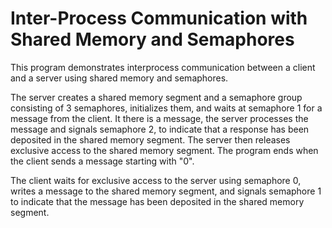 # Inter-Process Communication with Shared Memory and Semaphores

This program demonstrates interprocess communication between a client and a server using shared memory and semaphores.

The server creates a shared memory segment and a semaphore group consisting of 3 semaphores, initializes them, and waits at semaphore 1 for a message from the client. It there is a message, the server processes the message and signals semaphore 2, to indicate that a response has been deposited in the shared memory segment. The server then releases exclusive access to the shared memory segment. The program ends when the client sends a message starting with "0".

The client waits for exclusive access to the server using semaphore 0, writes a message to the shared memory segment, and signals semaphore 1 to indicate that the message has been deposited in the shared memory segment.
